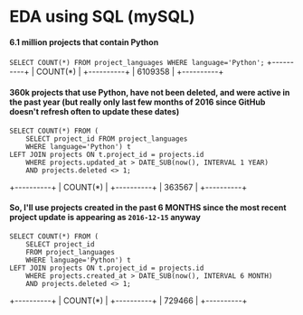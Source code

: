 # EDA using SQL (mySQL)

#### 6.1 million projects that contain Python
`SELECT COUNT(*) FROM project_languages WHERE language='Python';`
+----------+
| COUNT(*) |
+----------+
|  6109358 |
+----------+

#### 360k projects that use Python, have not been deleted, and were active in the past year (but really only last few months of 2016 since GitHub doesn't refresh often to update these dates)
```
SELECT COUNT(*) FROM (
    SELECT project_id FROM project_languages
    WHERE language='Python') t
LEFT JOIN projects ON t.project_id = projects.id
    WHERE projects.updated_at > DATE_SUB(now(), INTERVAL 1 YEAR)
    AND projects.deleted <> 1;
```
+----------+
| COUNT(*) |
+----------+
|   363567 |
+----------+

#### So, I'll use projects created in the past 6 MONTHS since the most recent project update is appearing as `2016-12-15` anyway
```
SELECT COUNT(*) FROM (
    SELECT project_id
    FROM project_languages
    WHERE language='Python') t
LEFT JOIN projects ON t.project_id = projects.id
    WHERE projects.created_at > DATE_SUB(now(), INTERVAL 6 MONTH)
    AND projects.deleted <> 1;
```
+----------+
| COUNT(*) |
+----------+
|   729466 |
+----------+
